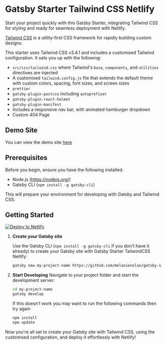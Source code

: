 # Gatsby Starter Tailwind CSS Netlify

Start your project quickly with this Gatsby Starter, integrating Tailwind CSS for styling and ready for seamless deployment with Netlify.

[Tailwind CSS](https://tailwindcss.com/) is a utility-first CSS framework for rapidly building custom designs.

This starter uses Tailwind CSS v3.4.1 and includes a customised Tailwind configuration. It sets you up with the following:

- `src/css/tailwind.css` where Tailwind's `base`, `components`, and `utilities` directives are injected
- A customised `tailwind.config.js` file that extends the default theme with custom colors, spacing, font sizes, and screen sizes
- `prettier`
- `gatsby-plugin-postcss` including `autoprefixer`
- `gatsby-plugin-react-helmet`
- `gatsby-plugin-manifest`
- Includes a responsive nav bar, with animated hamburger dropdown
- Custom 404 Page

## Demo Site

You can view the demo site [here](https://gatsby-starter-tailwind-css-netlify.netlify.app/)

## Prerequisites

Before you begin, ensure you have the following installed:
- Node.js (https://nodejs.org/)
- Gatsby CLI (`npm install -g gatsby-cli`)

This will prepare your environment for developing with Gatsby and Tailwind CSS.

## Getting Started

[![Deploy to Netlify](https://www.netlify.com/img/deploy/button.svg)](https://app.netlify.com/start/deploy?repository=https://github.com/ProximoBinks/gatsby-starter-tailwind-css-netlify)

1. **Create your Gatsby site**

   Use the Gatsby CLI (`npm install -g gatsby-cli` if you don't have it already) to create your Gatsby site with Gatsby Starter TailwindCSS Netlify:

   ```bash
   gatsby new my-project-name https://github.com/melanienolan/gatsby-starter-tailwind-css
   ```

2. **Start Developing**
    Navigate to your project folder and start the development server:
    
    ```bash
    cd my-project-name
    gatsby develop
    ```

    If this doesn't work you may want to run the following commands then try again
    ```bash
    npm install
    npm update
    ```

Now you're all set to create your Gatsby site with Tailwind CSS, using the customised configuration, and deploy it effortlessly with Netlify!
